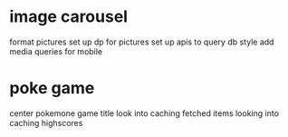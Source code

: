 # image carousel

format pictures
set up dp for pictures
set up apis to query db
style
add media queries for mobile

# poke game

center pokemone game title
look into caching fetched items
looking into caching highscores
